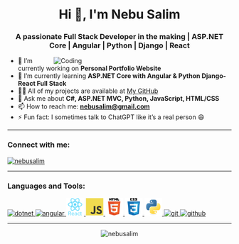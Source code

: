 <h1 align="center">Hi 👋, I'm Nebu Salim</h1>
<h3 align="center">A passionate Full Stack Developer in the making | ASP.NET Core | Angular | Python | Django | React</h3>

<img align="right" alt="Coding" width="400" src="https://cdn.dribbble.com/users/1162077/screenshots/3848914/programmer.gif">

- 🔭 I’m currently working on **Personal Portfolio Website**
- 🌱 I’m currently learning **ASP.NET Core with Angular & Python Django-React Full Stack**
- 👨‍💻 All of my projects are available at [My GitHub](https://github.com/nebusalim)
- 💬 Ask me about **C#, ASP.NET MVC, Python, JavaScript, HTML/CSS**
- 📫 How to reach me: **nebusalim@gmail.com**
- ⚡ Fun fact: I sometimes talk to ChatGPT like it’s a real person 😄

---

<h3 align="left">Connect with me:</h3>
<p align="left">
<a href="https://www.linkedin.com/in/nebusalim" target="blank">
  <img align="center" src="https://cdn.jsdelivr.net/npm/simple-icons@v3/icons/linkedin.svg" alt="nebusalim" height="30" width="40" />
</a>
</p>

---

<h3 align="left">Languages and Tools:</h3>
<p align="left"> 
  <a href="https://dotnet.microsoft.com/" target="_blank"> <img src="https://www.vectorlogo.zone/logos/dotnet/dotnet-icon.svg" alt="dotnet" width="40" height="40"/> </a> 
  <a href="https://angular.io/" target="_blank"> <img src="https://angular.io/assets/images/logos/angular/angular.svg" alt="angular" width="40" height="40"/> </a> 
  <a href="https://reactjs.org/" target="_blank"> <img src="https://raw.githubusercontent.com/devicons/devicon/master/icons/react/react-original-wordmark.svg" alt="react" width="40" height="40"/> </a> 
  <a href="https://developer.mozilla.org/en-US/docs/Web/JavaScript" target="_blank"> <img src="https://raw.githubusercontent.com/devicons/devicon/master/icons/javascript/javascript-original.svg" alt="javascript" width="40" height="40"/> </a> 
  <a href="https://www.w3.org/html/" target="_blank"> <img src="https://raw.githubusercontent.com/devicons/devicon/master/icons/html5/html5-original-wordmark.svg" alt="html5" width="40" height="40"/> </a> 
  <a href="https://www.w3schools.com/css/" target="_blank"> <img src="https://raw.githubusercontent.com/devicons/devicon/master/icons/css3/css3-original-wordmark.svg" alt="css3" width="40" height="40"/> </a> 
  <a href="https://www.python.org" target="_blank"> <img src="https://raw.githubusercontent.com/devicons/devicon/master/icons/python/python-original.svg" alt="python" width="40" height="40"/> </a> 
  <a href="https://git-scm.com/" target="_blank"> <img src="https://www.vectorlogo.zone/logos/git-scm/git-scm-icon.svg" alt="git" width="40" height="40"/> </a> 
  <a href="https://github.com/" target="_blank"> <img src="https://cdn-icons-png.flaticon.com/512/25/25231.png" alt="github" width="40" height="40"/> </a>
</p>

---

<p align="center">
  <img src="https://github-readme-stats.vercel.app/api?username=nebusalim&show_icons=true&locale=en" alt="nebusalim" />
</p>

